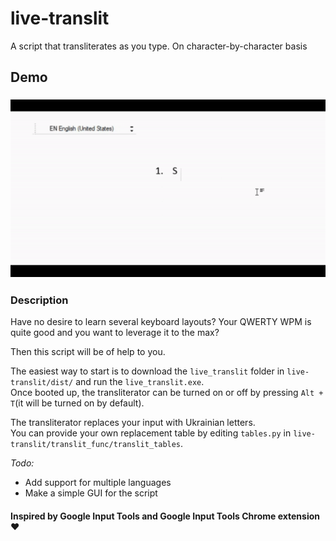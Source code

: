 # live-translit
A script that transliterates as you type. On character-by-character basis
## Demo
### ![Demo](live-translit-demo.gif)
### Description
<p>Have no desire to learn several keyboard layouts? Your QWERTY WPM is quite good and you want to leverage it to the max?</p>
Then this script will be of help to you.</p>
<p>The easiest way to start is to download the <code>live_translit</code> folder in <code>live-translit/dist/</code> and run the <code>live_translit.exe</code>.<br/>
  Once booted up, the transliterator can be turned on or off by pressing <code>Alt + T</code>(it will be turned on by default).</p>
<p>
The transliterator replaces your input with Ukrainian letters. <br/>
  You can provide your own replacement table by editing <code>tables.py</code> in <code>live-translit/translit_func/translit_tables</code>.</p>
  
_Todo:_
* Add support for multiple languages
* Make a simple GUI for the script

#### Inspired by Google Input Tools and Google Input Tools Chrome extension ❤


